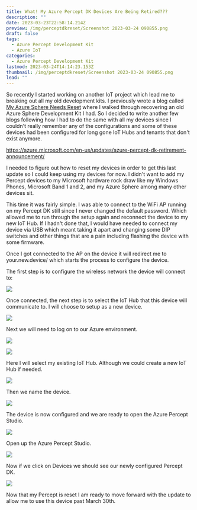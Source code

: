 ```yaml
---
title: What! My Azure Percept DK Devices Are Being Retired???
description: ""
date: 2023-03-23T22:58:14.214Z
preview: /img/perceptdkreset/Screenshot 2023-03-24 090855.png
draft: false
tags:
  - Azure Percept Development Kit
  - Azure IoT
categories:
  - Azure Percept Development Kit
lastmod: 2023-03-24T14:14:23.153Z
thumbnail: /img/perceptdkreset/Screenshot 2023-03-24 090855.png
lead: ""
---
```


So recently I started working on another IoT project which lead me to breaking out all my old development kits.  I previously wrote a blog called  [My Azure Sphere Needs Reset](https://www.thisismydemo.cloud/post/my-azure-sphere-needs-reset/) where I walked through recovering an old Azure Sphere Development Kit I had. So I decided to write another few blogs following how I had to do the same with all my devices since I couldn't really remember any of the configurations and some of these devices had been configured for long gone IoT Hubs and tenants that don't exist anymore.

https://azure.microsoft.com/en-us/updates/azure-percept-dk-retirement-announcement/

I needed to figure out how to reset my devices in order to get this last update so I could keep using my devices for now. I didn't want to add my Percept devices to my Microsoft hardware rock draw like my Windows Phones, Microsoft Band 1 and 2, and my Azure Sphere among many other devices sit.

This time it was fairly simple. I was able to connect to the WiFi AP running on my Percept DK still since I never changed the default password.  Which allowed me to run through the setup again and reconnect the device to my new IoT Hub.  If I hadn't done that, I would have needed to connect my device via USB which meant taking it apart and changing some DIP switches and other things that are a pain including flashing the device with some firmware.

Once I got connected to the AP on the device it will redirect me to your.new.device/ which starts the process to configure the device.

The first step is to configure the wireless network the device will connect to:

![](/img/perceptdkreset/Screenshot%202023-03-24%20080957.png)

Once connected, the next step is to select the IoT Hub that this device will communicate to.  I will choose to setup as a new device.

![](/img/perceptdkreset/Screenshot%202023-03-24%20081302.png)

Next we will need to log on to our Azure environment.

![](/img/perceptdkreset/Screenshot%202023-03-24%20081350.png)

![](/img/perceptdkreset/Screenshot%202023-03-24%20081858.png)

Here I will select my existing IoT Hub.  Although we could create a new IoT Hub if needed.

![](/img/perceptdkreset/Screenshot%202023-03-24%20081536.png)

Then we name the device.

![](/img/perceptdkreset/Screenshot%202023-03-24%20081610.png)

The device is now configured and we are ready to open the Azure Percept Studio.


![](/img/perceptdkreset/Screenshot%202023-03-24%20081736.png)

Open up the Azure Percept Studio.

![](/img/perceptdkreset/perceptstudio001.png)

Now if we click on Devices we should see our newly configured Percept DK.

![](/img/perceptdkreset/Screenshot%202023-03-24%20090337.png)

Now that my Percept is reset I am ready to move forward with the update to allow me to use this device past March 30th.